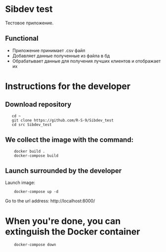 # Sibdev test
Тестовое приложение.

## Functional
* Приложение принимает .csv файл
* Добавляет данные полученные из файла в бд
* Обрабатывает данные для получения лучших клиентов и отображает их

# Instructions for the developer
## Download repository
 ```
    cd ~
    git clone https://github.com/R-S-9/Sibdev_test
    cd src Sibdev_test
 ```

## We collect the image with the command:
```
    docker build .
    docker-compose build
```

## Launch surrounded by the developer
Launch image:
```
    docker-compose up -d
```
Go to the url address: http://localhost:8000/

# When you're done, you can extinguish the Docker container
```
    docker-compose down
```